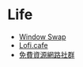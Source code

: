 # Life

- [Window Swap](https://www.window-swap.com/)
- [Lofi.cafe](https://www.lofi.cafe/)
- [免費資源網路社群](https://free.com.tw/category/miscellaneous/funny/)